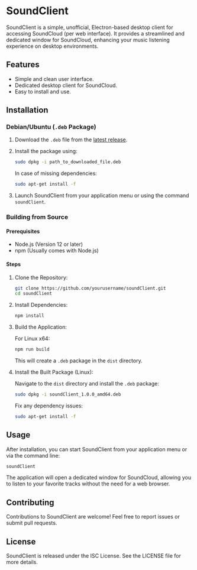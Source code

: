 # SoundClient

SoundClient is a simple, unofficial, Electron-based desktop client for accessing SoundCloud (per web interface). It provides a streamlined and dedicated window for SoundCloud, enhancing your music listening experience on desktop environments.


## Features

- Simple and clean user interface.
- Dedicated desktop client for SoundCloud.
- Easy to install and use.

## Installation

### Debian/Ubuntu (`.deb` Package)

1. Download the `.deb` file from the [latest release](https://github.com/yourusername/soundClient/releases).
2. Install the package using:

   ```bash
   sudo dpkg -i path_to_downloaded_file.deb
   ```

   In case of missing dependencies:

   ```bash
   sudo apt-get install -f
   ```

3. Launch SoundClient from your application menu or using the command `soundClient`.

### Building from Source

#### Prerequisites

- Node.js (Version 12 or later)
- npm (Usually comes with Node.js)

#### Steps

1. Clone the Repository:
   
   ```bash
   git clone https://github.com/yourusername/soundClient.git
   cd soundClient
   ```

2. Install Dependencies:

   ```bash
   npm install
   ```

3. Build the Application:

   For Linux x64:

   ```bash
   npm run build
   ```

   This will create a `.deb` package in the `dist` directory.

4. Install the Built Package (Linux):

   Navigate to the `dist` directory and install the `.deb` package:

   ```bash
   sudo dpkg -i soundClient_1.0.0_amd64.deb
   ```

   Fix any dependency issues:

   ```bash
   sudo apt-get install -f
   ```

## Usage

After installation, you can start SoundClient from your application menu or via the command line:

```bash
soundClient
```

The application will open a dedicated window for SoundCloud, allowing you to listen to your favorite tracks without the need for a web browser.

## Contributing

Contributions to SoundClient are welcome! Feel free to report issues or submit pull requests.

## License

SoundClient is released under the ISC License. See the LICENSE file for more details.

